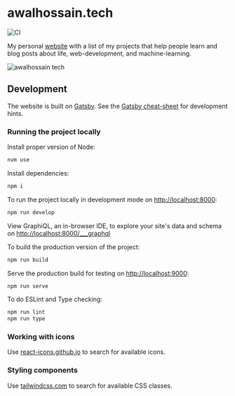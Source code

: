 # awalhossain.tech

![CI](https://github.com/awalHossain/awalhossain.github.io/workflows/CI/badge.svg)

My personal [website](https://awalhossain.tech) with a list of my projects that help people learn and blog posts about life, web-development, and machine-learning.

![awalhossain tech](https://github.com/trekhleb/trekhleb.github.io/assets/80216813/ed1f93f2-7653-4282-8f1f-61a931ef582f)

## Development

The website is built on [Gatsby](https://www.gatsbyjs.com/). See the [Gatsby cheat-sheet](https://www.gatsbyjs.com/gatsby-cheat-sheet.pdf) for development hints.

### Running the project locally

Install proper version of Node:

```bash
nvm use
```

Install dependencies:

```bash
npm i
```

To run the project locally in development mode on [http://localhost:8000](http://localhost:8000):

```bash
npm run develop
```

View GraphiQL, an in-browser IDE, to explore your site's data and schema on [http://localhost:8000/\_\_\_graphql](https://localhost:8000/___graphql)

To build the production version of the project:

```bash
npm run build
```

Serve the production build for testing on [http://localhost:9000](http://localhost:9000):

```bash
npm run serve
```

To do ESLint and Type checking:

```bash
npm run lint
npm run type
```

### Working with icons

Use [react-icons.github.io](https://react-icons.github.io/react-icons) to search for available icons.

### Styling components

Use [tailwindcss.com](https://tailwindcss.com) to search for available CSS classes.
